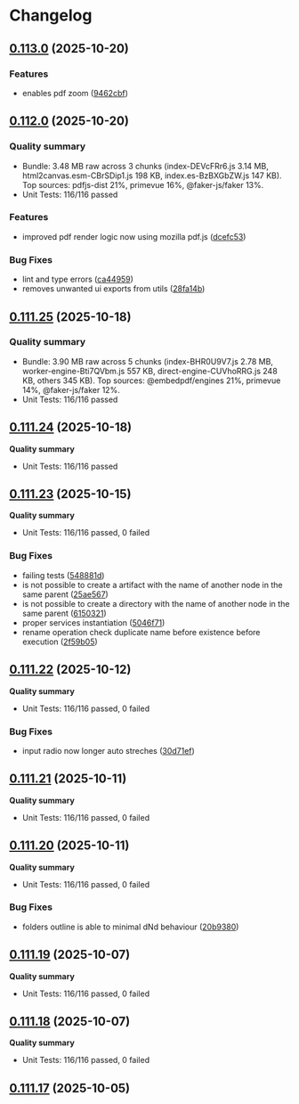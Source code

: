 # Changelog



## [0.113.0](https://github.com/joaomelo/calystone/compare/v0.112.0...v0.113.0) (2025-10-20)


### Features

* enables pdf zoom ([9462cbf](https://github.com/joaomelo/calystone/commit/9462cbf5b2b3d69a62bba65e5c2b7a3e244e152e))

## [0.112.0](https://github.com/joaomelo/calystone/compare/v0.111.25...v0.112.0) (2025-10-20)

### Quality summary
- Bundle: 3.48 MB raw across 3 chunks (index-DEVcFRr6.js 3.14 MB, html2canvas.esm-CBrSDip1.js 198 KB, index.es-BzBXGbZW.js 147 KB). Top sources: pdfjs-dist 21%, primevue 16%, @faker-js/faker 13%.
- Unit Tests: 116/116 passed

### Features

* improved pdf render logic now using mozilla pdf.js ([dcefc53](https://github.com/joaomelo/calystone/commit/dcefc53c651fcecbc2a826306c3d093ecee24f74))


### Bug Fixes

* lint and type errors ([ca44959](https://github.com/joaomelo/calystone/commit/ca44959e7d283d82f2cead85b14e1387a9046ef2))
* removes unwanted ui exports from utils ([28fa14b](https://github.com/joaomelo/calystone/commit/28fa14b54b46c963ab86d9fb68b4351a865585db))

## [0.111.25](https://github.com/joaomelo/calystone/compare/v0.111.24...v0.111.25) (2025-10-18)

### Quality summary
- Bundle: 3.90 MB raw across 5 chunks (index-BHR0U9V7.js 2.78 MB, worker-engine-Bti7QVbm.js 557 KB, direct-engine-CUVhoRRG.js 248 KB, others 345 KB). Top sources: @embedpdf/engines 21%, primevue 14%, @faker-js/faker 12%.
- Unit Tests: 116/116 passed

## [0.111.24](https://github.com/joaomelo/calystone/compare/v0.111.23...v0.111.24) (2025-10-18)

**Quality summary**
- Unit Tests: 116/116 passed

## [0.111.23](https://github.com/joaomelo/calystone/compare/v0.111.22...v0.111.23) (2025-10-15)

**Quality summary**
- Unit Tests: 116/116 passed, 0 failed

### Bug Fixes

* failing tests ([548881d](https://github.com/joaomelo/calystone/commit/548881dc49065c6617128f44183cafc932194aa4))
* is not possible to create a artifact with the name of another node in the same parent ([25ae567](https://github.com/joaomelo/calystone/commit/25ae567eac1b8cd266b04ddd7680409fa90e1c1e))
* is not possible to create a directory with the name of another node in the same parent ([6150321](https://github.com/joaomelo/calystone/commit/6150321273ac9433f7c2d93ee3aa16594b267e31))
* proper services instantiation ([5046f71](https://github.com/joaomelo/calystone/commit/5046f712d9dc4a87fd3524f6c3524601ef4794f1))
* rename operation check duplicate name before existence before execution ([2f59b05](https://github.com/joaomelo/calystone/commit/2f59b056b7815f12b404f03859ed68d5c1e3fd7f))

## [0.111.22](https://github.com/joaomelo/calystone/compare/v0.111.21...v0.111.22) (2025-10-12)

**Quality summary**
- Unit Tests: 116/116 passed, 0 failed

### Bug Fixes

* input radio now longer auto streches ([30d71ef](https://github.com/joaomelo/calystone/commit/30d71efc0c1e4fec83e54aaf7671a72fdb0f5f1c))

## [0.111.21](https://github.com/joaomelo/calystone/compare/v0.111.20...v0.111.21) (2025-10-11)

**Quality summary**
- Unit Tests: 116/116 passed, 0 failed

## [0.111.20](https://github.com/joaomelo/calystone/compare/v0.111.19...v0.111.20) (2025-10-11)

**Quality summary**
- Unit Tests: 116/116 passed, 0 failed

### Bug Fixes

* folders outline is able to minimal dNd behaviour ([20b9380](https://github.com/joaomelo/calystone/commit/20b938088f86928336e2d4a87f4fd86022078153))

## [0.111.19](https://github.com/joaomelo/calystone/compare/v0.111.18...v0.111.19) (2025-10-07)

**Quality summary**
- Unit Tests: 116/116 passed, 0 failed

## [0.111.18](https://github.com/joaomelo/calystone/compare/v0.111.17...v0.111.18) (2025-10-07)

**Quality summary**
- Unit Tests: 116/116 passed, 0 failed

## [0.111.17](https://github.com/joaomelo/calystone/compare/v0.111.16...v0.111.17) (2025-10-05)
